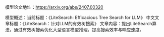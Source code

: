 模型论文地址：https://arxiv.org/abs/2407.00320

模型概述：当前标题：《LiteSearch: Efficacious Tree Search for LLM》
中文文章标题：《LiteSearch：针对LLM的有效树搜索》
文章内容：提出LiteSearch算法，通过有效树搜索优化大型语言模型推理，提高搜索效率与响应速度。
